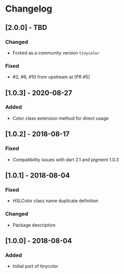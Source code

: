 # Changelog

## [2.0.0] - TBD

### Changed
* Forked as a community version `tinycolor`

### Fixed
* #2, #6, #10 from upstream at [PR #5]

## [1.0.3] - 2020-08-27

### Added
* Color class extension method for direct usage

## [1.0.2] - 2018-08-17

### Fixed
* Compatibility issues with dart 2.1 and pigment 1.0.3

## [1.0.1] - 2018-08-04

### Fixed
* HSLColor class name duplicate definition

### Changed
* Package description

## [1.0.0] - 2018-08-04

### Added
* Initial port of tinycolor